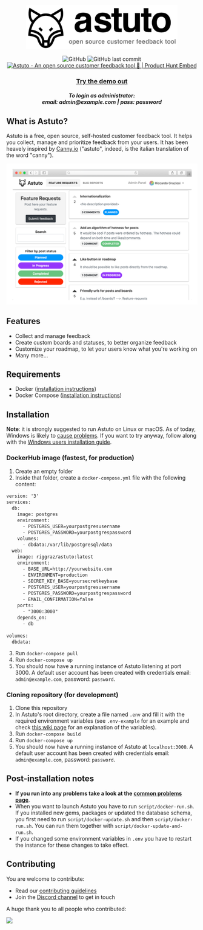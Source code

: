<p align="center"><img width="400" src="./images/logo-and-name.png" /></p>
<p align="center">
  <img alt="GitHub" src="https://img.shields.io/github/license/riggraz/astuto?color=black&style=flat">
  <img alt="GitHub last commit" src="https://img.shields.io/github/last-commit/riggraz/astuto?color=black&style=flat">
  <br>
  <a href="https://www.producthunt.com/posts/astuto?utm_source=badge-top-post-badge&utm_medium=badge&utm_souce=badge-astuto" target="_blank"><img src="https://api.producthunt.com/widgets/embed-image/v1/top-post-badge.svg?post_id=179870&theme=dark&period=daily" alt="Astuto - An open source customer feedback tool 🦊 | Product Hunt Embed" style="width: 250px; height: 54px;" width="250px" height="54px" /></a>
</p>

<h3 align="center"><a href="http://65.21.148.99:3000/">Try the demo out</a></h3>
<h5 align="center">To login as administrator:<br />email: admin@example.com | pass: password</h5>

## What is Astuto?

Astuto is a free, open source, self-hosted customer feedback tool. It helps you collect, manage and prioritize feedback from your users. It has been heavely inspired by [Canny.io](https://canny.io/) ("astuto", indeed, is the italian translation of the word "canny").

<img src="./images/featured-image.png" />

## Features

* Collect and manage feedback
* Create custom boards and statuses, to better organize feedback
* Customize your roadmap, to let your users know what you're working on
* Many more...

## Requirements

* Docker ([installation instructions](https://docs.docker.com/install/))
* Docker Compose ([installation instructions](https://docs.docker.com/compose/install/))

## Installation

**Note**: it is strongly suggested to run Astuto on Linux or macOS. As of today, Windows is likely to [cause problems](https://github.com/riggraz/astuto/wiki/Common-problems#standard_init_linuxgo211-exec-user-process-caused-no-such-file-or-directory). If you want to try anyway, follow along with the [Windows users installation guide](https://github.com/riggraz/astuto/wiki/Installation-for-Windows-users).

### DockerHub image (fastest, for production)

1. Create an empty folder
2. Inside that folder, create a `docker-compose.yml` file with the following content:
```
version: '3'
services:
  db:
    image: postgres
    environment:
      - POSTGRES_USER=yourpostgresusername
      - POSTGRES_PASSWORD=yourpostgrespassword
    volumes:
      - dbdata:/var/lib/postgresql/data
  web:
    image: riggraz/astuto:latest
    environment:
      - BASE_URL=http://yourwebsite.com
      - ENVIRONMENT=production
      - SECRET_KEY_BASE=yoursecretkeybase
      - POSTGRES_USER=yourpostgresusername
      - POSTGRES_PASSWORD=yourpostgrespassword
      - EMAIL_CONFIRMATION=false
    ports:
      - "3000:3000"
    depends_on:
      - db
    
volumes:
  dbdata:
```
3. Run `docker-compose pull`
4. Run `docker-compose up`
5. You should now have a running instance of Astuto listening at port 3000. A default user account has been created with credentials email: `admin@example.com`, password: `password`.

### Cloning repository (for development)

1. Clone this repository
2. In Astuto's root directory, create a file named `.env` and fill it with the required environment variables (see `.env-example` for an example and check [this wiki page](https://github.com/riggraz/astuto/wiki/Required-environment-variables) for an explanation of the variables).
3. Run `docker-compose build`
4. Run `docker-compose up`
5. You should now have a running instance of Astuto at `localhost:3000`. A default user account has been created with credentials email: `admin@example.com`, password: `password`.

## Post-installation notes

* **If you run into any problems take a look at the [common problems page](https://github.com/riggraz/astuto/wiki/Common-problems)**.
* When you want to launch Astuto you have to run `script/docker-run.sh`. If you installed new gems, packages or updated the database schema, you first need to run `script/docker-update.sh` and then `script/docker-run.sh`. You can run them together with `script/docker-update-and-run.sh`.
* If you changed some environment variables in `.env` you have to restart the instance for these changes to take effect.

## Contributing

You are welcome to contribute:
* Read our [contributing guidelines](https://github.com/riggraz/astuto/blob/main/CONTRIBUTING.md)
* Join the [Discord channel](https://discord.gg/SrtUMRp) to get in touch

A huge thank you to all people who contributed:

<a href="https://github.com/riggraz/astuto/graphs/contributors">
  <img src="https://contrib.rocks/image?repo=riggraz/astuto" />
</a>
